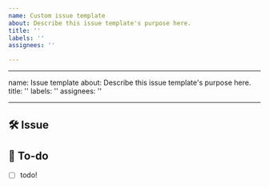 ```yaml
---
name: Custom issue template
about: Describe this issue template's purpose here.
title: ''
labels: ''
assignees: ''

---
```


---
name:  Issue template
about: Describe this issue template's purpose here.
title: ''
labels: ''
assignees: ''

---

## 🛠 Issue
<!-- 이슈에 대해 간략하게 설명해주세요 -->

## 📝 To-do
<!-- 진행할 작업에 대해 적어주세요 -->
- [ ] todo!
